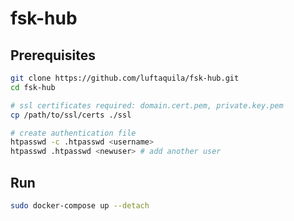 # fsk-hub

## Prerequisites

```sh
git clone https://github.com/luftaquila/fsk-hub.git
cd fsk-hub

# ssl certificates required: domain.cert.pem, private.key.pem
cp /path/to/ssl/certs ./ssl

# create authentication file
htpasswd -c .htpasswd <username>
htpasswd .htpasswd <newuser> # add another user
```

## Run

```sh
sudo docker-compose up --detach
```
